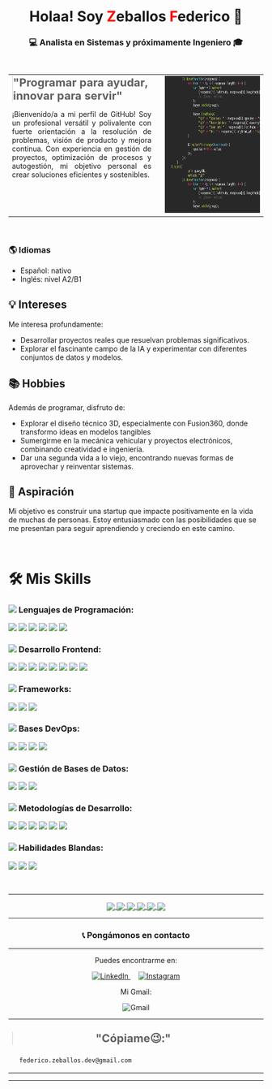 <h1 align="center"> Holaa! Soy <span style="color:red;">Z</span>eballos <span style="color:red;">F</span>ederico 👋 </h1>
<h3 align="center">💻 Analista en Sistemas y próximamente Ingeniero 🎓</h3>

<br>
<table>
  <tr>
    <!-- Columna de texto -->
    <td align="center" style="width: 60%; vertical-align: top; padding-right: 20px;">
      <blockquote style="font-size: 22px; margin: 0 0 15px 0; padding: 0; text-align: left;">
        <strong>"Programar para ayudar, innovar para servir"</strong>
      </blockquote>
      <p align="justify" style="margin: 0;">
        ¡Bienvenido/a a mi perfil de GitHub! Soy un profesional versátil y polivalente 
        con fuerte orientación a la resolución de problemas, visión de producto y mejora continua.  
        Con experiencia en gestión de proyectos, optimización de procesos y autogestión, 
        mi objetivo personal es crear soluciones eficientes y sostenibles.
      </p>
    </td>

  <!-- Columna con la imagen -->
<td style="width: 40%; text-align: center; vertical-align: top;">
  <img src="https://github.com/bhumikatewary/bhumikatewary/blob/main/giphy.gif" alt="GIF" width="420" height="270">
</td>
  </tr>
</table>




<br>

### 🌎 Idiomas  
- Español: nativo  
- Inglés: nivel A2/B1 

## 💡 Intereses

Me interesa profundamente:

- Desarrollar proyectos reales que resuelvan problemas significativos.  
- Explorar el fascinante campo de la IA y experimentar con diferentes conjuntos de datos y modelos. 

## 📚 Hobbies

Además de programar, disfruto de:

- Explorar el diseño técnico 3D, especialmente con Fusion360, donde transformo ideas en modelos tangibles
- Sumergirme en la mecánica vehicular y proyectos electrónicos, combinando creatividad e ingeniería.
- Dar una segunda vida a lo viejo, encontrando nuevas formas de aprovechar y reinventar sistemas.

## 🌱 Aspiración 

Mi objetivo es construir una startup que impacte positivamente en la vida de muchas de personas. Estoy entusiasmado con las posibilidades que se me presentan para seguir aprendiendo y creciendo en este camino.

<br>
  
# 🛠️ Mis Skills

### <picture> <img src = "https://github.com/7oSkaaa/7oSkaaa/blob/main/Images/Programming_Languages.gif?raw=true" width = 20px> </picture> Lenguajes de Programación:  
<p align="left">
  <img src="https://img.shields.io/badge/JavaScript-F7DF1E?style=for-the-badge&logo=javascript&logoColor=black"/>
  <img src="https://img.shields.io/badge/C%23-239120?style=for-the-badge&logo=c-sharp&logoColor=white"/>
  <img src="https://img.shields.io/badge/Python-3776AB?style=for-the-badge&logo=python&logoColor=white"/>
  <img src="https://img.shields.io/badge/PHP-777BB4?style=for-the-badge&logo=php&logoColor=white"/>
  <img src="https://img.shields.io/badge/Ruby_on_Rails-CC0000?style=for-the-badge&logo=rubyonrails&logoColor=white"/>
  <img src="https://img.shields.io/badge/Vue.js-4FC08D?style=for-the-badge&logo=vue.js&logoColor=white"/>
</p>

### <picture> <img src = "https://github.com/7oSkaaa/7oSkaaa/blob/main/Images/Front_End.gif?raw=true" width = 20px> </picture> Desarrollo Frontend:  
<p align="left">
  <img src="https://img.shields.io/badge/HTML5-E34F26?style=for-the-badge&logo=html5&logoColor=white"/>
  <img src="https://img.shields.io/badge/CSS3-1572B6?style=for-the-badge&logo=css3&logoColor=white"/>
  <img src="https://img.shields.io/badge/Sass-CC6699?style=for-the-badge&logo=sass&logoColor=white"/>
  <img src="https://img.shields.io/badge/TypeScript-3178C6?style=for-the-badge&logo=typescript&logoColor=white"/>
  <img src="https://img.shields.io/badge/PWA-5A0FC8?style=for-the-badge&logo=pwa&logoColor=white"/>
  <img src="https://img.shields.io/badge/Vuetify-1867C0?style=for-the-badge&logo=vuetify&logoColor=white"/>
  <img src="https://img.shields.io/badge/Tailwind_CSS-38B2AC?style=for-the-badge&logo=tailwind-css&logoColor=white"/>
  <img src="https://img.shields.io/badge/Bootstrap-7952B3?style=for-the-badge&logo=bootstrap&logoColor=white"/>
</p>

### <picture> <img src = "https://github.com/7oSkaaa/7oSkaaa/blob/main/Images/CP_PS.gif?raw=true" width = 20px> </picture> Frameworks:  
<p align="left">
  <img src="https://img.shields.io/badge/Vue.js-4FC08D?style=for-the-badge&logo=vue.js&logoColor=white"/>
  <img src="https://img.shields.io/badge/Laravel-FF2D20?style=for-the-badge&logo=laravel&logoColor=white"/>
  <img src="https://img.shields.io/badge/Ruby_on_Rails-CC0000?style=for-the-badge&logo=rubyonrails&logoColor=white"/>
</p>

### <picture> <img src = "https://github.com/7oSkaaa/7oSkaaa/blob/main/Images/Software_Tools.gif?raw=true" width = 20px> </picture> Bases DevOps:  
<p align="left">
  <img src="https://img.shields.io/badge/Git-F05032?style=for-the-badge&logo=git&logoColor=white"/>
  <img src="https://img.shields.io/badge/GitHub-181717?style=for-the-badge&logo=github&logoColor=white"/>
  <img src="https://img.shields.io/badge/Docker-2496ED?style=for-the-badge&logo=docker&logoColor=white"/>
  <img src="https://img.shields.io/badge/CI%2FCD-Basic-blue?style=for-the-badge&logo=githubactions&logoColor=white"/>
</p>

### <picture> <img src = "https://github.com/7oSkaaa/7oSkaaa/blob/main/Images/IDEs.gif?raw=true" width = 20px> </picture> Gestión de Bases de Datos:  
<p align="left">
  <img src="https://img.shields.io/badge/MySQL-4479A1?style=for-the-badge&logo=mysql&logoColor=white"/>
  <img src="https://img.shields.io/badge/PostgreSQL-336791?style=for-the-badge&logo=postgresql&logoColor=white"/>
  <img src="https://img.shields.io/badge/Postman-FF6C37?style=for-the-badge&logo=postman&logoColor=white"/>
</p>

### <picture> <img src = "https://github.com/7oSkaaa/7oSkaaa/blob/main/Images/OS.gif?raw=true" width = 20px> </picture> Metodologías de Desarrollo:  
<p align="left">
  <img src="https://img.shields.io/badge/Scrum-6DB33F?style=for-the-badge&logo=trello&logoColor=white"/>
  <img src="https://img.shields.io/badge/Kanban-0052CC?style=for-the-badge&logo=jira&logoColor=white"/>
  <img src="https://img.shields.io/badge/XP-FF5722?style=for-the-badge&logoColor=white"/>
  <img src="https://img.shields.io/badge/DSDM-4CAF50?style=for-the-badge&logoColor=white"/>
  <img src="https://img.shields.io/badge/Scrumban-4285F4?style=for-the-badge&logoColor=white"/>
  <img src="https://img.shields.io/badge/Agile-000000?style=for-the-badge&logo=agile&logoColor=white"/>
</p>

### <picture> <img src = "https://github.com/7oSkaaa/7oSkaaa/blob/main/Images/CP_PS.gif?raw=true" width = 20px> </picture> Habilidades Blandas: 
<p align="left">
  <img src="https://img.shields.io/badge/Comunicación-4285F4?style=for-the-badge&logo=googlechat&logoColor=white"/>
  <img src="https://img.shields.io/badge/Colaboración-00C7B7?style=for-the-badge&logo=teams&logoColor=white"/>
  <img src="https://img.shields.io/badge/Oratoria-FF4088?style=for-the-badge&logoColor=white"/>
</p>



<br>
<hr>

<div align="center">
  <a href="https://github.com/FedericoZeballos/AdministracionVentasDespensa">
  <img align="center" src="https://github-readme-stats.vercel.app/api/pin/?username=FedericoZeballos&repo=AdministracionVentasDespensa&theme=blue_navy&cache_seconds=0" />
</a>
<a href="https://github.com/SumanthBajjuri07/clear-date-predictor">
  <img align="center" src="https://github-readme-stats.vercel.app/api/pin/?username=SumanthBajjuri07&repo=clear-date-predictor&theme=great-gatsby" />
</a>

  <a href="https://github.com/SumanthBajjuri07/project-football-matches">
  <img align="center" src="https://github-readme-stats.vercel.app/api/pin/?username=SumanthBajjuri07&repo=project-football-matches&theme=great-gatsby" />
</a>
<a href="https://github.com/SumanthBajjuri07/investigating-the-netflix-movies">
  <img align="center" src="https://github-readme-stats.vercel.app/api/pin/?username=SumanthBajjuri07&repo=investigating-the-netflix-movies&theme=great-gatsby" />
</a>

  <a href="https://github.com/SumanthBajjuri07/disney-movies-and-box-office-success">
  <img align="center" src="https://github-readme-stats.vercel.app/api/pin/?username=SumanthBajjuri07&repo=disney-movies-and-box-office-success&theme=great-gatsby" />
</a>
<a href="https://github.com/SumanthBajjuri07/collab">
  <img align="center" src="https://github-readme-stats.vercel.app/api/pin/?username=SumanthBajjuri07&repo=collab&theme=great-gatsby" />
</a>

</div>
<hr>


<h3 align="center"> 📞 Pongámonos en contacto</h3>
<hr>
<p align="center">
  Puedes encontrarme en:
</p>

<p align="center">
  <a href="https://www.linkedin.com/in/federicozeballos">
    <img src="https://raw.githubusercontent.com/rahuldkjain/github-profile-readme-generator/master/src/images/icons/Social/linked-in-alt.svg" alt="LinkedIn" height="30" />
  </a>&nbsp;&nbsp;&nbsp;
  <a href="https://www.instagram.com/fede_zbs">
    <img src="https://raw.githubusercontent.com/rahuldkjain/github-profile-readme-generator/master/src/images/icons/Social/instagram.svg" alt="Instagram" height="30" />
  </a>
</p>

<div align="center">
<p align="center">
  Mi Gmail:
</p>

<p align="center"> <img src="https://cdn-icons-png.flaticon.com/512/281/281769.png" alt="Gmail" height="40" /> </p>

<table>
  <tr>
    <!-- Columna de texto -->
    <td style="width: 60%; vertical-align: top; padding-right: 20px;">
      <blockquote style="font-size: 22px; margin: 0; padding: 0;">
        <p align="center">
          <strong>"Cópiame😉:"</strong>
        </p>
      </blockquote>

      federico.zeballos.dev@gmail.com        
  </tr>
</table>
</div>

<hr>

<!--
**FedericoZeballos/FedericoZeballos** is a ✨ _special_ ✨ repository because its README.md (this file) appears on your GitHub profile.

Here are some ideas to get you started:

- 🔭 I’m currently working on ...
- 🌱 I’m currently learning ...
- 👯 I’m looking to collaborate on ...
- 🤔 I’m looking for help with ...
- 💬 Ask me about ...
- 📫 How to reach me: ...
- 😄 Pronouns: ...
- ⚡ Fun fact: ...
-->
